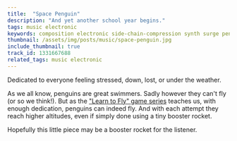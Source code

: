 ```yaml
---
title:  "Space Penguin"
description: "And yet another school year begins."
tags: music electronic
keywords: composition electronic side-chain-compression synth surge penguins-in-space learn-to-fly
thumbnail: /assets/img/posts/music/space-penguin.jpg
include_thumbnail: true
track_id: 1331667688
related_tags: music electronic
---
```


Dedicated to everyone feeling stressed, down, lost, or under the weather.

As we all know, penguins are great swimmers. Sadly however they can't fly (or so we think!). But as the ["Learn to Fly" game series][ltf] teaches us, with enough dedication, penguins can indeed fly. And with each attempt they reach higher altitudes, even if simply done using a tiny booster rocket.

Hopefully this little piece may be a booster rocket for the listener.


[ltf]: https://learntofly.fandom.com/wiki/Learn_To_Fly_Wiki